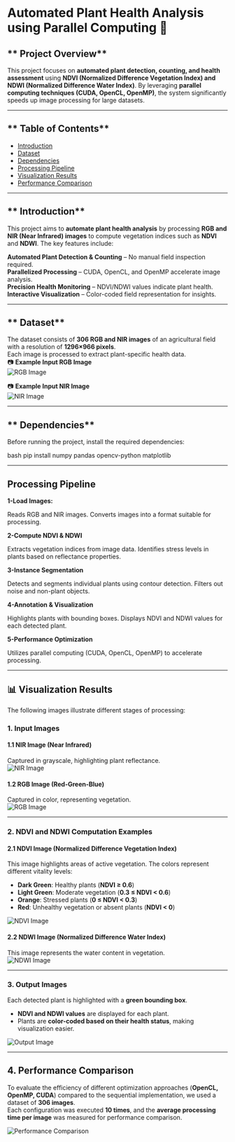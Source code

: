 # **Automated Plant Health Analysis using Parallel Computing** 🌿

## ** Project Overview**  
This project focuses on **automated plant detection, counting, and health assessment** using **NDVI (Normalized Difference Vegetation Index) and NDWI (Normalized Difference Water Index)**. By leveraging **parallel computing techniques (CUDA, OpenCL, OpenMP)**, the system significantly speeds up image processing for large datasets.  

---

## ** Table of Contents**  
- [ Introduction](#-introduction)  
- [ Dataset](#-dataset)  
- [ Dependencies](#-dependencies)  
- [ Processing Pipeline](#-processing-pipeline)  
- [ Visualization Results](#-visualization-results)  
- [ Performance Comparison](#-performance-comparison)  

---

## ** Introduction**  
This project aims to **automate plant health analysis** by processing **RGB and NIR (Near Infrared) images** to compute vegetation indices such as **NDVI** and **NDWI**. The key features include:  

 **Automated Plant Detection & Counting** – No manual field inspection required.  
 **Parallelized Processing** – CUDA, OpenCL, and OpenMP accelerate image analysis.  
 **Precision Health Monitoring** – NDVI/NDWI values indicate plant health.  
 **Interactive Visualization** – Color-coded field representation for insights.  

---

## ** Dataset**  
The dataset consists of **306 RGB and NIR images** of an agricultural field with a resolution of **1296×966 pixels**.  
Each image is processed to extract plant-specific health data.  
📷 **Example Input RGB Image**  
![RGB Image](./images/RGB.png) 

📷 **Example Input NIR Image**  
![NIR Image](./images/NIR.png)  

---

## ** Dependencies**  
Before running the project, install the required dependencies:  

bash
pip install numpy pandas opencv-python matplotlib


---

## **Processing Pipeline**  
**1-Load Images:**

Reads RGB and NIR images.
Converts images into a format suitable for processing.

**2-Compute NDVI & NDWI**

Extracts vegetation indices from image data.
Identifies stress levels in plants based on reflectance properties.

**3-Instance Segmentation**

Detects and segments individual plants using contour detection.
Filters out noise and non-plant objects.

**4-Annotation & Visualization**

Highlights plants with bounding boxes.
Displays NDVI and NDWI values for each detected plant.

**5-Performance Optimization**

Utilizes parallel computing (CUDA, OpenCL, OpenMP) to accelerate processing.
 



---

## **📊 Visualization Results**  
The following images illustrate different stages of processing:  

### **1. Input Images**  

#### **1.1 NIR Image (Near Infrared)**  
Captured in grayscale, highlighting plant reflectance.  
![NIR Image](./images/NIR.png)  

#### **1.2 RGB Image (Red-Green-Blue)**  
Captured in color, representing vegetation.  
![RGB Image](./images/RGB.png)  

---

### **2. NDVI and NDWI Computation Examples**  

#### **2.1 NDVI Image (Normalized Difference Vegetation Index)**  
This image highlights areas of active vegetation. The colors represent different vitality levels:  
- **Dark Green**: Healthy plants (**NDVI ≥ 0.6**)  
- **Light Green**: Moderate vegetation (**0.3 ≤ NDVI < 0.6**)  
- **Orange**: Stressed plants (**0 ≤ NDVI < 0.3**)  
- **Red**: Unhealthy vegetation or absent plants (**NDVI < 0**)  

![NDVI Image](./images/NDVI.png)  

#### **2.2 NDWI Image (Normalized Difference Water Index)**  
This image represents the water content in vegetation.  
![NDWI Image](./images/NDWI.png)  

---

### **3. Output Images**  
Each detected plant is highlighted with a **green bounding box**.  
- **NDVI and NDWI values** are displayed for each plant.  
- Plants are **color-coded based on their health status**, making visualization easier.  

![Output Image](./images/result.png)  


---

## **4. Performance Comparison**  

To evaluate the efficiency of different optimization approaches (**OpenCL, OpenMP, CUDA**) compared to the sequential implementation, we used a dataset of **306 images**.  
Each configuration was executed **10 times**, and the **average processing time per image** was measured for performance comparison.  

![Performance Comparison](./images/plot.png)  





